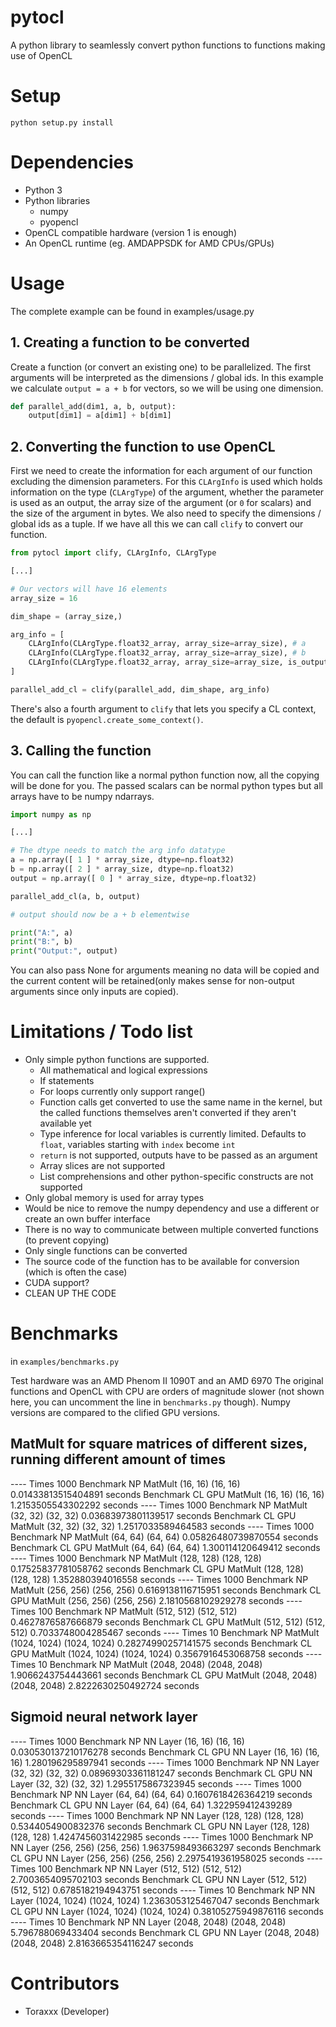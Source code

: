 # pytocl
A python library to seamlessly convert python functions to functions making use of OpenCL

# Setup
`python setup.py install`

# Dependencies
- Python 3
- Python libraries
  - numpy
  - pyopencl
- OpenCL compatible hardware (version 1 is enough)
- An OpenCL runtime (eg. AMDAPPSDK for AMD CPUs/GPUs)

# Usage
The complete example can be found in examples/usage.py
## 1. Creating a function to be converted
Create a function (or convert an existing one) to be parallelized. The first arguments will be interpreted as the dimensions / global ids. In this example we calculate `output = a + b` for vectors, so we will be using one dimension.

```python
def parallel_add(dim1, a, b, output):
    output[dim1] = a[dim1] + b[dim1]
```

## 2. Converting the function to use OpenCL
First we need to create the information for each argument of our function excluding the dimension parameters. For this `CLArgInfo` is used which holds information on the type (`CLArgType`) of the argument, whether the parameter is used as an output, the array size of the argument (or `0` for scalars) and the size of the argument in bytes. We also need to specify the dimensions / global ids as a tuple. If we have all this we can call `clify` to convert our function.

```python
from pytocl import clify, CLArgInfo, CLArgType

[...]

# Our vectors will have 16 elements
array_size = 16

dim_shape = (array_size,)

arg_info = [
    CLArgInfo(CLArgType.float32_array, array_size=array_size), # a
    CLArgInfo(CLArgType.float32_array, array_size=array_size), # b
    CLArgInfo(CLArgType.float32_array, array_size=array_size, is_output=True) # output
]

parallel_add_cl = clify(parallel_add, dim_shape, arg_info)
```

There's also a fourth argument to `clify` that lets you specify a CL context, the default is `pyopencl.create_some_context()`.

## 3. Calling the function
You can call the function like a normal python function now, all the copying will be done for you. The passed scalars can be normal python types but all arrays have to be numpy ndarrays.

```python
import numpy as np

[...]

# The dtype needs to match the arg info datatype
a = np.array([ 1 ] * array_size, dtype=np.float32)
b = np.array([ 2 ] * array_size, dtype=np.float32)
output = np.array([ 0 ] * array_size, dtype=np.float32)

parallel_add_cl(a, b, output)

# output should now be a + b elementwise

print("A:", a)
print("B:", b)
print("Output:", output)
```

You can also pass None for arguments meaning no data will be copied and the current content will be retained(only makes sense for non-output arguments since only inputs are copied).

# Limitations / Todo list
- Only simple python functions are supported.
  - All mathematical and logical expressions
  - If statements
  - For loops currently only support range()
  - Function calls get converted to use the same name in the kernel, but the called functions themselves aren't converted if they aren't available yet
  - Type inference for local variables is currently limited. Defaults to `float`, variables starting with `index` become `int`
  - `return` is not supported, outputs have to be passed as an argument
  - Array slices are not supported
  - List comprehensions and other python-specific constructs are not supported
- Only global memory is used for array types
- Would be nice to remove the numpy dependency and use a different or create an own buffer interface
- There is no way to communicate between multiple converted functions (to prevent copying)
- Only single functions can be converted
- The source code of the function has to be available for conversion (which is often the case)
- CUDA support?
- CLEAN UP THE CODE

# Benchmarks
in `examples/benchmarks.py`

Test hardware was an AMD Phenom II 1090T and an AMD 6970
The original functions and OpenCL with CPU are orders of magnitude slower (not shown here, you can uncomment the line in `benchmarks.py` though).
Numpy versions are compared to the clified GPU versions. 

## MatMult for square matrices of different sizes, running different amount of times
---- Times 1000
Benchmark NP MatMult (16, 16) (16, 16) 0.01433813515404891 seconds
Benchmark CL GPU MatMult (16, 16) (16, 16) 1.2153505543302292 seconds
---- Times 1000
Benchmark NP MatMult (32, 32) (32, 32) 0.03683973801139517 seconds
Benchmark CL GPU MatMult (32, 32) (32, 32) 1.2517033589464583 seconds
---- Times 1000
Benchmark NP MatMult (64, 64) (64, 64) 0.05826480739870554 seconds
Benchmark CL GPU MatMult (64, 64) (64, 64) 1.300114120649412 seconds
---- Times 1000
Benchmark NP MatMult (128, 128) (128, 128) 0.17525837781058762 seconds
Benchmark CL GPU MatMult (128, 128) (128, 128) 1.352880394016558 seconds
---- Times 1000
Benchmark NP MatMult (256, 256) (256, 256) 0.6169138116715951 seconds
Benchmark CL GPU MatMult (256, 256) (256, 256) 2.1810568102929278 seconds
---- Times 100
Benchmark NP MatMult (512, 512) (512, 512) 0.4627876587666879 seconds
Benchmark CL GPU MatMult (512, 512) (512, 512) 0.7033748004285467 seconds
---- Times 10
Benchmark NP MatMult (1024, 1024) (1024, 1024) 0.28274990257141575 seconds
Benchmark CL GPU MatMult (1024, 1024) (1024, 1024) 0.3567916453068758 seconds
---- Times 10
Benchmark NP MatMult (2048, 2048) (2048, 2048) 1.9066243754443661 seconds
Benchmark CL GPU MatMult (2048, 2048) (2048, 2048) 2.8222630250492724 seconds

## Sigmoid neural network layer
---- Times 1000
Benchmark NP NN Layer (16, 16) (16, 16) 0.030530137210176278 seconds
Benchmark CL GPU NN Layer (16, 16) (16, 16) 1.280196295897941 seconds
---- Times 1000
Benchmark NP NN Layer (32, 32) (32, 32) 0.08969303361181247 seconds
Benchmark CL GPU NN Layer (32, 32) (32, 32) 1.2955175867323945 seconds
---- Times 1000
Benchmark NP NN Layer (64, 64) (64, 64) 0.1607618426364219 seconds
Benchmark CL GPU NN Layer (64, 64) (64, 64) 1.322959412439289 seconds
---- Times 1000
Benchmark NP NN Layer (128, 128) (128, 128) 0.5344054900832376 seconds
Benchmark CL GPU NN Layer (128, 128) (128, 128) 1.4247456031422985 seconds
---- Times 1000
Benchmark NP NN Layer (256, 256) (256, 256) 1.9637598493663297 seconds
Benchmark CL GPU NN Layer (256, 256) (256, 256) 2.2975419361958025 seconds
---- Times 100
Benchmark NP NN Layer (512, 512) (512, 512) 2.7003654095702103 seconds
Benchmark CL GPU NN Layer (512, 512) (512, 512) 0.6785182194943751 seconds
---- Times 10
Benchmark NP NN Layer (1024, 1024) (1024, 1024) 1.2363053125467047 seconds
Benchmark CL GPU NN Layer (1024, 1024) (1024, 1024) 0.38105275949876116 seconds
---- Times 10
Benchmark NP NN Layer (2048, 2048) (2048, 2048) 5.796788069433404 seconds
Benchmark CL GPU NN Layer (2048, 2048) (2048, 2048) 2.8163665354116247 seconds

# Contributors
- Toraxxx (Developer)
